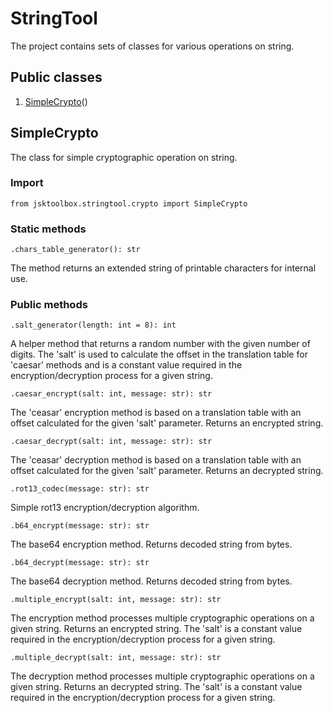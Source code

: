 # StringTool

The project contains sets of classes for various operations on string.

## Public classes

1. [SimpleCrypto](https://github.com/Szumak75/JskToolBox/blob/1.0.16/docs/StringTool.md#simplecrypto)()

## SimpleCrypto

The class for simple cryptographic operation on string.

### Import

```
from jsktoolbox.stringtool.crypto import SimpleCrypto
```

### Static methods

```
.chars_table_generator(): str
```

The method returns an extended string of printable characters for internal use.

### Public methods

```
.salt_generator(length: int = 8): int
```

A helper method that returns a random number with the given number of digits.
The 'salt' is used to calculate the offset in the translation table for 'caesar' methods and is a constant value required in the encryption/decryption process for a given string.

```
.caesar_encrypt(salt: int, message: str): str
```

The 'ceasar' encryption method is based on a translation table with an offset calculated for the given 'salt' parameter. Returns an encrypted string.

```
.caesar_decrypt(salt: int, message: str): str
```

The 'ceasar' decryption method is based on a translation table with an offset calculated for the given 'salt' parameter. Returns an decrypted string.

```
.rot13_codec(message: str): str
```

Simple rot13 encryption/decryption algorithm.

```
.b64_encrypt(message: str): str
```

The base64 encryption method. Returns decoded string from bytes.

```
.b64_decrypt(message: str): str
```

The base64 decryption method. Returns decoded string from bytes.

```
.multiple_encrypt(salt: int, message: str): str
```

The encryption method processes multiple cryptographic operations on a given string. Returns an encrypted string.
The 'salt' is a constant value required in the encryption/decryption process for a given string.

```
.multiple_decrypt(salt: int, message: str): str
```

The decryption method processes multiple cryptographic operations on a given string. Returns an decrypted string.
The 'salt' is a constant value required in the encryption/decryption process for a given string.
